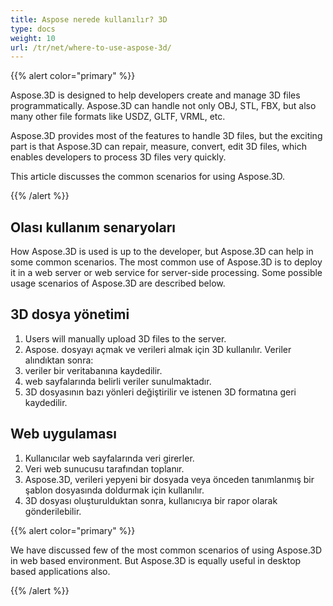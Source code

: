 ```yaml
---
title: Aspose nerede kullanılır? 3D
type: docs
weight: 10
url: /tr/net/where-to-use-aspose-3d/
---
```

{{% alert color="primary" %}} 

Aspose.3D is designed to help developers create and manage 3D files programmatically. Aspose.3D can handle not only OBJ, STL, FBX, but also many other file formats like USDZ, GLTF, VRML, etc.

Aspose.3D provides most of the features to handle 3D files, but the exciting part is that Aspose.3D can repair, measure, convert, edit 3D files, which enables developers to process 3D files very quickly.

This article discusses the common scenarios for using Aspose.3D.

{{% /alert %}} 
##  **Olası kullanım senaryoları**
How Aspose.3D is used is up to the developer, but Aspose.3D can help in some common scenarios. The most common use of Aspose.3D is to deploy it in a web server or web service for server-side processing. Some possible usage scenarios of Aspose.3D are described below.
##  **3D dosya yönetimi**
1. Users will manually upload 3D files to the server.
1. Aspose. dosyayı açmak ve verileri almak için 3D kullanılır.
Veriler alındıktan sonra:
1. veriler bir veritabanına kaydedilir.
1. web sayfalarında belirli veriler sunulmaktadır.
1. 3D dosyasının bazı yönleri değiştirilir ve istenen 3D formatına geri kaydedilir.
##  **Web uygulaması**
1. Kullanıcılar web sayfalarında veri girerler.
1. Veri web sunucusu tarafından toplanır.
1. Aspose.3D, verileri yepyeni bir dosyada veya önceden tanımlanmış bir şablon dosyasında doldurmak için kullanılır.
1. 3D dosyası oluşturulduktan sonra, kullanıcıya bir rapor olarak gönderilebilir.

{{% alert color="primary" %}} 

We have discussed few of the most common scenarios of using Aspose.3D in web based environment. But Aspose.3D is equally useful in desktop based applications also.

{{% /alert %}}

